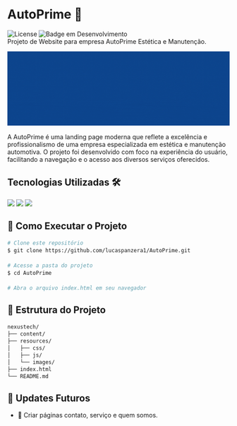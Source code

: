 # AutoPrime 🚗
![License](https://img.shields.io/badge/lucaspanzera-AutoPrime-blue) ![Badge em Desenvolvimento](https://img.shields.io/badge/Status-Em%20Desenvolvimento-blue)</br>
Projeto de Website para empresa AutoPrime Estética e Manutenção.

![AutoPrime](content/header.gif)

A AutoPrime é uma landing page moderna que reflete a excelência e profissionalismo de uma empresa especializada em estética e manutenção automotiva. O projeto foi desenvolvido com foco na experiência do usuário, facilitando a navegação e o acesso aos diversos serviços oferecidos.

## Tecnologias Utilizadas 🛠️
<div align="left">
  <img src="https://img.shields.io/badge/HTML5-E34F26?style=for-the-badge&logo=html5&logoColor=white" />
  <img src="https://img.shields.io/badge/CSS3-1572B6?style=for-the-badge&logo=css3&logoColor=white" />
  <img src="https://img.shields.io/badge/JavaScript-F7DF1E?style=for-the-badge&logo=javascript&logoColor=black" />
</div>

## 🚀 Como Executar o Projeto
```bash
# Clone este repositório
$ git clone https://github.com/lucaspanzera1/AutoPrime.git

# Acesse a pasta do projeto
$ cd AutoPrime

# Abra o arquivo index.html em seu navegador
```

## 📁 Estrutura do Projeto

```plaintext
nexustech/
├── content/
├── resources/
│   ├── css/
│   ├── js/
│   └── images/
├── index.html
└── README.md
```

## 🔄 Updates Futuros
  * 📴 Criar páginas contato, serviço e quem somos.
